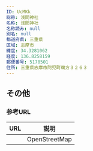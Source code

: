 ```yaml
---
ID: UcMKk
総称: 浅間神社
名称: 浅間神社
名称読み: null
別名: null
都道府県: 三重県
区域: 志摩市
緯度: 34.3281062
経度: 136.8258159
郵便番号: 5170501
住所: 三重県志摩市阿児町鵜方３２６３
---
```


## その他

### 参考URL

| URL | 説明          |
| --- | ------------- |
|     | OpenStreetMap |
